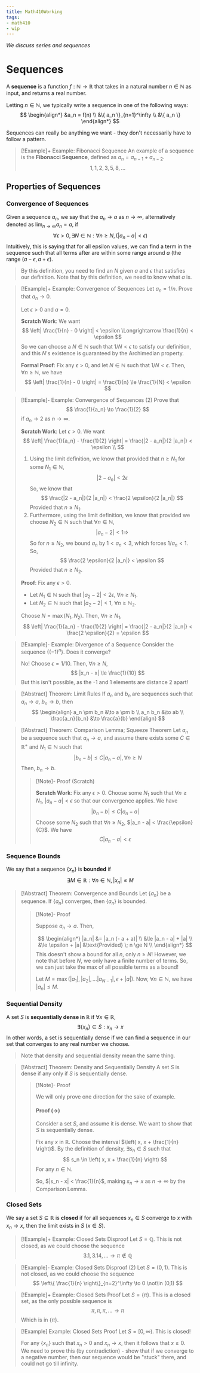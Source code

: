 ```yaml
---
title: Math410Working
tags:
- math410
- wip
---
```


*We discuss series and sequences*

# Sequences
A **sequence** is a function $f: \mathbb{N} \to \mathbb{R}$ that takes in a natural number $n \in \mathbb{N}$ as input, and returns a real number.

Letting $n \in \mathbb{N}$, we typically write a sequence in one of the following ways:
$$
\begin{align*}
        &a_n = f(n) \\
        &\{ a_n \}_{n=1}^\infty \\
        &\{ a_n \}
\end{align*}
$$

Sequences can really be anything we want - they don't necessarily have to follow a pattern.

> [!Example]+ Example: Fibonacci Sequence
> An example of a sequence is the **Fibonacci Sequence**, defined as $a_n = a_{n-1} + a_{n-2}$.
> $$
> 1,1,2,3,5,8,\dots
> $$

## Properties of Sequences
### Convergence of Sequences
Given a sequence $a_n$, we say that the $a_n \to a$ as $n \to \infty$, alternatively denoted as $\lim_{n\to\infty} a_n = a$, if
$$
\forall \epsilon > 0, \exists N \in \mathbb{N} : \forall n \ge N, (|a_n - a| < \epsilon)
$$
Intuitively, this is saying that for all epsilon values, we can find a term in the sequence such that all terms after are within some range around $a$ (the range $(a - \epsilon, a + \epsilon)$.
> By this definition, you need to find an $N$ given $a$ and $\epsilon$ that satisfies our definition. Note that by this definition, we need to know what $a$ is.

> [!Example]+ Example: Convergence of Sequences
> Let $a_n = 1 / n$. Prove that $a_n \to 0$.
>
> Let $\epsilon > 0$ and $a = 0$.
>
> **Scratch Work**: We want
> $$
> \left| \frac{1}{n} - 0 \right| < \epsilon \Longrightarrow \frac{1}{n} < \epsilon
> $$
> So we can choose a $N \in \mathbb{N}$ such that $1 / N < \epsilon$ to satisfy our definition, and this $N$'s existence is guaranteed by the Archimedian property.
>
> **Formal Proof**: Fix any $\epsilon > 0$, and let $N \in \mathbb{N}$ such that $1 / N < \epsilon$. Then, $\forall n \ge \mathbb{N}$, we have
> $$
> \left| \frac{1}{n} - 0 \right| = \frac{1}{n} \le \frac{1}{N} < \epsilon
> $$

> [!Example]- Example: Convergence of Sequences (2)
> Prove that
> $$
> \frac{1}{a_n} \to \frac{1}{2}
> $$
> if $a_n \to 2$ as $n \to \infty$.
> 
> **Scratch Work**: Let $\epsilon > 0$. We want
> $$
> \left| \frac{1}{a_n} - \frac{1}{2} \right| = \frac{|2 - a_n|}{2 |a_n|} < \epsilon \\
> $$
> 1. Using the limit definition, we know that provided that $n \ge N_1$ for some $N_1 \in \mathbb{N}$,
>    $$
>    |2 - a_n| < 2 \epsilon
>    $$
>    So, we know that
>    $$
>    \frac{|2 - a_n|}{2 |a_n|} < \frac{2 \epsilon}{2 |a_n|}
>    $$
>    Provided that $n \ge N_1$.
> 2. Furthermore, using the limit definition, we know that provided we choose $N_2 \in \mathbb{N}$ such that $\forall n \in \mathbb{N}$,
>    $$
>    |a_n - 2| < 1 \Longrightarrow
>    $$
>    So for $n \ge N_2$, we bound $a_n$ by $1 < a_n < 3$, which forces $1 / a_n < 1$. So,
>    $$
>    \frac{2 \epsilon}{2 |a_n|} < \epsilon
>    $$
>    Provided that $n \ge N_2$.
> 
> **Proof**: Fix any $\epsilon > 0$.
> - Let $N_1 \in \mathbb{N}$ such that $|a_2 - 2| < 2 \epsilon$, $\forall n \ge N_1$.
> - Let $N_2 \in \mathbb{N}$ such that $|a_2 - 2| < 1$, $\forall n \ge \mathbb{N_2}$.
> 
> Choose $N = \max(N_1, N_2)$. Then, $\forall n \ge N_1$,
> $$
> \left| \frac{1}{a_n} - \frac{1}{2} \right| = \frac{|2 - a_n|}{2 |a_n|} < \frac{2 \epsilon}{2} = \epsilon
> $$

> [!Example]- Example: Divergence of a Sequence
> Consider the sequence $\{(-1)^n\}$. Does it converge?
>
> No! Choose $\epsilon = 1/10$. Then, $\forall n \ge N$, 
> $$
> |x_n - x| \le \frac{1}{10}
> $$
> But this isn't possible, as the -1 and 1 elements are distance 2 apart!

> [!Abstract] Theorem: Limit Rules
> If $a_n$ and $b_n$ are sequences such that $a_n \to a$, $b_n \to b$, then
> $$
> \begin{align}
> a_n \pm b_n &\to a \pm b \\
> a_n b_n &\to ab \\
> \frac{a_n}{b_n} &\to \frac{a}{b}
> \end{align}
> $$

> [!Abstract] Theorem: Comparison Lemma; Squeeze Theorem
> Let $a_n$ be a sequence such that $a_n \to a$, and assume there exists some $C \in \mathbb{R}^+$ and $N_1 \in \mathbb{N}$ such that
> $$
> |b_n - b| \le C |a_n - a|, \forall n \ge N
> $$
> Then, $b_n \to b$.
> 
> > [!Note]- Proof (Scratch)
> >
> > **Scratch Work**: Fix any $\epsilon > 0$.
> > Choose some $N_1$ such that $\forall n \ge N_1$, $|a_n - a| < \epsilon$ so that our convergence applies. We have
> > $$
> > |b_n - b| \le C |a_n - a|
> > $$
> > Choose some $N_2$ such that $\forall n \ge N_2$, $|a_n - a| < \frac{\epsilon}{C}$. We have
> > $$
> > C |a_n - a| < \epsilon
> > $$

### Sequence Bounds
We say that a sequence $\{x_n\}$ is **bounded** if
$$
\exists M \in \mathbb{R} : \forall n \in \mathbb{N}, |x_n| \le M
$$

> [!Abstract] Theorem: Convergence and Bounds
> Let $\{a_n\}$ be a sequence. If $\{a_n\}$ converges, then $\{a_n\}$ is bounded.
> 
> > [!Note]- Proof
> > 
> > Suppose $a_n \to a$. Then,
> > 
> > $$
> > \begin{align*}
> >     |a_n| &= |a_n (- a + a)| \\
> >         &\le |a_n - a| + |a| \\
> >         &\le \epsilon + |a| &\text{Provided} \; n \ge N \\
> > \end{align*}
> > $$
> > This doesn't show a bound for all $n$, only $n \ge N$! However, we note that before $N$, we only have a finite number of terms. So, we can just take the max of all possible terms as a bound!
> > 
> > Let $M = \max(|a_1|, |a_2|, \dots |a_{N-1}|, \epsilon + |a|)$. Now, $\forall n \in \mathbb{N}$, we have $|a_n| \le M$.

### Sequential Density
A set $S$ is **sequentially dense in $\mathbb{R}$** if $\forall x \in \mathbb{R}$, 
$$
\exists \{x_n\} \in S : x_n \to x
$$
In other words, a set is sequentially dense if we can find a sequence in our set that converges to any real number we choose. 
> Note that density and sequential density mean the same thing.

> [!Abstract] Theorem: Density and Sequentially Density
> A set $S$ is dense if any only if $S$ is sequentially dense.
>
> > [!Note]- Proof
> > 
> > We will only prove one direction for the sake of example.
> > 
> > #### **Proof ($\to$)**
> > Consider a set $S$, and assume it is dense. We want to show that $S$ is sequentially dense.
> > 
> > Fix any $x$ in $\mathbb{R}$. Choose the interval $\left( x, x + \frac{1}{n} \right)$. By the definition of density, $\exists s_n \in S$ such that 
> > $$
> > s_n \in \left( x, x + \frac{1}{n} \right)
> > $$
> > For any $n \in \mathbb{N}$.
> > 
> > So, $|s_n - x| < \frac{1}{n}$, making $s_n \to x$ as $n \to \infty$ by the Comparison Lemma.

### Closed Sets
We say a set $S \subseteq \mathbb{R}$ is **closed** if for all sequences $x_n \in S$ converge to $x$ with $x_n \to x$, then the limit exists in $S$ ($x \in S$).

> [!Example]+ Example: Closed Sets Disproof
> Let $S = \mathbb{Q}$. This is not closed, as we could choose the sequence
> $$
> 3.1, 3.14, \dots \to \pi \not\in \mathbb{Q}
> $$

> [!Example]- Example: Closed Sets Disproof (2)
> Let $S = (0,1)$. This is not closed, as we could choose the sequence
> $$
> \left\{ \frac{1}{n} \right\}_{n=2}^\infty \to 0 \not\in (0,1)
> $$

> [!Example]+ Example: Closed Sets Proof
> Let $S = \{ \pi \}$. This is a closed set, as the only possible sequence is
> $$
> \pi, \pi, \pi, \dots \to \pi
> $$
> Which is in $\{\pi\}$.

> [!Example] Example: Closed Sets Proof
> Let $S = [0,\infty)$. This is closed!
>
> For any $\{x_n\}$ such that $x_n > 0$ and $x_n \to x$, then it follows that $x \ge 0$. We need to prove this (by contradiction) - show that if we converge to a negative number, then our sequence would be "stuck" there, and could not go till infinity.
